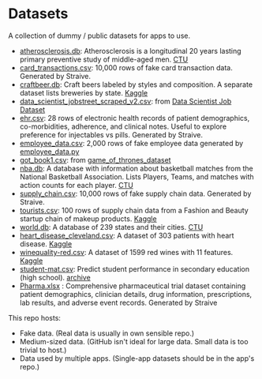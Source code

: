 # Datasets

A collection of dummy / public datasets for apps to use.

- [atherosclerosis.db](atherosclerosis.db): Atherosclerosis is a longitudinal 20 years lasting primary preventive study of middle-aged men. [CTU](https://relational.fel.cvut.cz/dataset/Atherosclerosis)
- [card_transactions.csv](card_transactions.csv): 10,000 rows of fake card transaction data. Generated by Straive.
- [craftbeer.db](craftbeer.db): Craft beers labeled by styles and composition. A separate dataset lists breweries by state. [Kaggle](https://www.kaggle.com/datasets/nickhould/craft-cans)
- [data_scientist_jobstreet_scraped_v2.csv](data_scientist_jobstreet_scraped_v2.csv): from [Data Scientist Job Dataset](https://www.kaggle.com/datasets/azraimohamad/data-scientist-job-webscrape?select=data_scientist_jobstreet_scraped_v2.csv)
- [ehr.csv](ehr.csv): 28 rows of electronic health records of patient demographics, co-morbidities, adherence, and clinical notes. Useful to explore preference for injectables vs pills. Generated by Straive.
- [employee_data.csv](employee_data.csv): 2,000 rows of fake employee data generated by [employee_data.py](employee_data.py)
- [got_book1.csv](got_book1.csv): from [game_of_thrones_dataset](https://www.kaggle.com/datasets/mmmarchetti/game-of-thrones-dataset/data?select=book1.csv)
- [nba.db](nba.db): A database with information about basketball matches from the National Basketball Association. Lists Players, Teams, and matches with action counts for each player. [CTU](https://relational.fel.cvut.cz/dataset/NBA)
- [supply_chain.csv](supply_chain.csv): 10,000 rows of fake supply chain data. Generated by Straive.
- [tourists.csv](tourists.csv): 100 rows of supply chain data from a Fashion and Beauty startup chain of makeup products. [Kaggle](https://www.kaggle.com/datasets/amirmotefaker/supply-chain-dataset)
- [world.db](world.db): A database of 239 states and their cities. [CTU](https://relational.fel.cvut.cz/dataset/World)
- [heart_disease_cleveland.csv](heart_disease_cleveland.csv): A dataset of 303 patients with heart disease. [Kaggle](https://www.kaggle.com/datasets/ritwikb3/heart-disease-cleveland)
- [winequality-red.csv](winequality-red.csv): A dataset of 1599 red wines with 11 features. [Kaggle](https://www.kaggle.com/datasets/arnavs19/wine-quality-uci-machine-learning-repository)
- [student-mat.csv](student-mat.csv): Predict student performance in secondary education (high school). [archive](https://archive.ics.uci.edu/dataset/320/student+performance)
- [Pharma.xlsx](Pharma.xlsx) : Comprehensive pharmaceutical trial dataset containing patient demographics, clinician details, drug information, prescriptions, lab results, and adverse event records. Generated by Straive

This repo hosts:

- Fake data. (Real data is usually in own sensible repo.)
- Medium-sized data. (GitHub isn't ideal for large data. Small data is too trivial to host.)
- Data used by multiple apps. (Single-app datasets should be in the app's repo.)

